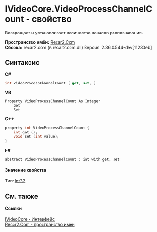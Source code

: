 # IVideoCore.VideoProcessChannelCount - свойство
 

Возвращает и устанавливает количество каналов распознавания.

**Пространство имён:**&nbsp;<a href="68726a4f-5108-9c67-8918-cc6a6e73f216">Recar2.Com</a><br />**Сборка:**&nbsp;recar2.com (в recar2.com.dll) Версия: 2.36.0.544-dev[11230eb]

## Синтаксис

**C#**<br />
``` C#
int VideoProcessChannelCount { get; set; }
```

**VB**<br />
``` VB
Property VideoProcessChannelCount As Integer
	Get
	Set
```

**C++**<br />
``` C++
property int VideoProcessChannelCount {
	int get ();
	void set (int value);
}
```

**F#**<br />
``` F#
abstract VideoProcessChannelCount : int with get, set

```


#### Значение свойства
Тип:&nbsp;<a href="http://msdn2.microsoft.com/ru-ru/library/td2s409d" target="_blank">Int32</a>

## См. также


#### Ссылки
<a href="d95812bc-cb61-9b62-2a15-f86fcfc2ed7a">IVideoCore - Интерфейс</a><br /><a href="68726a4f-5108-9c67-8918-cc6a6e73f216">Recar2.Com - пространство имён</a><br />
